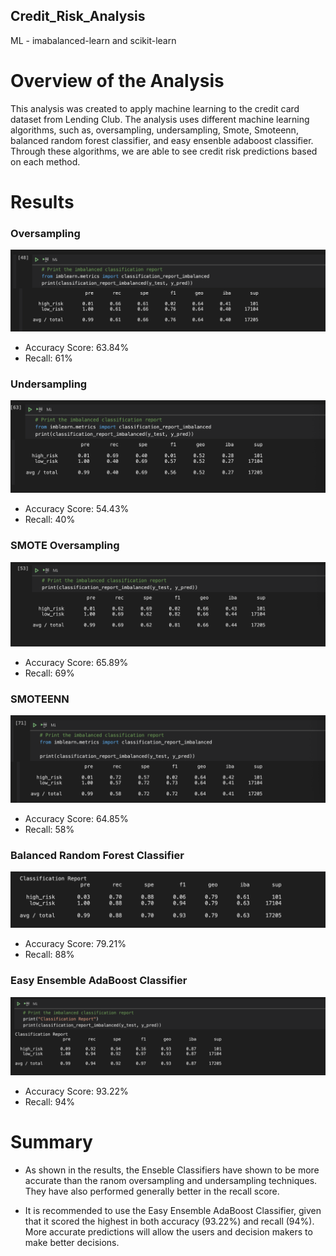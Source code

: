 ## Credit_Risk_Analysis
ML - imabalanced-learn and scikit-learn

# Overview of the Analysis

This analysis was created to apply machine learning to the credit card dataset from Lending Club. The analysis uses different machine learning algorithms, such as, oversampling, undersampling, Smote, Smoteenn, balanced random forest classifier, and easy ensenble adaboost classifier. Through these algorithms, we are able to see credit risk predictions based on each method. 

# Results

### Oversampling
![Oversampling](https://github.com/patrickryanpo/Credit_Risk_Analysis/blob/main/Resources/Random_Oversampling.png)

- Accuracy Score: 63.84%
- Recall: 61%

### Undersampling
![Undersampling](https://github.com/patrickryanpo/Credit_Risk_Analysis/blob/main/Resources/Undersampling.png)

- Accuracy Score: 54.43%
- Recall: 40%

### SMOTE Oversampling
![Smote](https://github.com/patrickryanpo/Credit_Risk_Analysis/blob/main/Resources/SMOTE_Oversampling.png)

- Accuracy Score: 65.89%
- Recall: 69%

### SMOTEENN
![Smoteenn](https://github.com/patrickryanpo/Credit_Risk_Analysis/blob/main/Resources/SMOTEENN.png)

- Accuracy Score: 64.85%
- Recall: 58%

### Balanced Random Forest Classifier
![BRF](https://github.com/patrickryanpo/Credit_Risk_Analysis/blob/main/Resources/BRF_ClassReport.png)

- Accuracy Score: 79.21%
- Recall: 88%

### Easy Ensemble AdaBoost Classifier
![EEC](https://github.com/patrickryanpo/Credit_Risk_Analysis/blob/main/Resources/EEC_ClassReport.png)

- Accuracy Score: 93.22%
- Recall: 94%

# Summary 

- As shown in the results, the Enseble Classifiers have shown to be more accurate than the ranom oversampling and undersampling techniques. They have also performed generally better in the recall score. 

- It is recommended to use the Easy Ensemble AdaBoost Classifier, given that it scored the highest in both accuracy (93.22%) and recall (94%). More accurate predictions will allow the users and decision makers to make better decisions. 